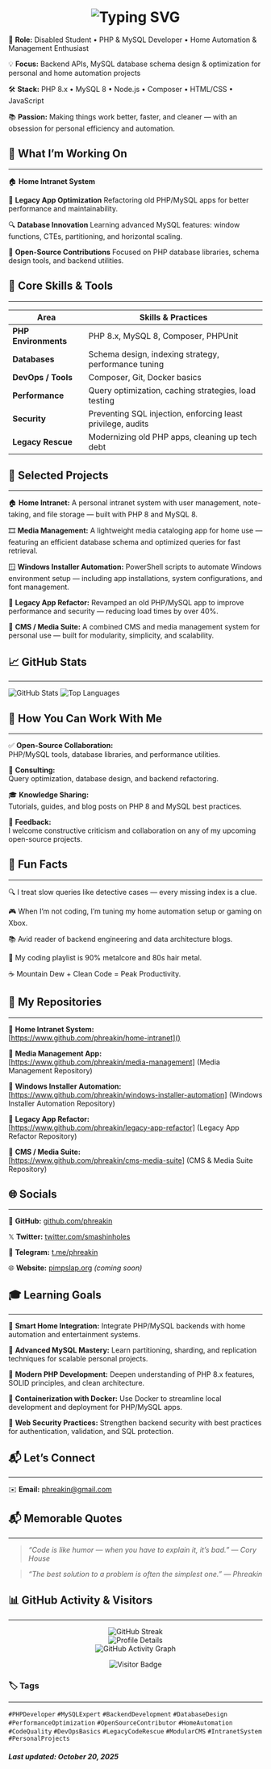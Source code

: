 <h1 align="center">
  <img src="https://readme-typing-svg.demolab.com?font=Fira+Code&weight=600&size=26&pause=1000&color=F8D866&center=true&vCenter=true&width=750&lines=Hi!%20I%27m%20Phreakin;PHP%20and%20MySQL%20Developer;Home%20Automation%20%26%20Management%20Developer;Windows%20Custom%20Scripts%20Developer" alt="Typing SVG" />
</h1>

🎯 **Role:**
Disabled Student • PHP & MySQL Developer • Home Automation & Management Enthusiast

💡 **Focus:**
Backend APIs, MySQL database schema design & optimization for personal and home automation projects

🛠️ **Stack:**
PHP 8.x • MySQL 8 • Node.js • Composer • HTML/CSS • JavaScript

📚 **Passion:**
Making things work better, faster, and cleaner — with an obsession for personal efficiency and automation.

## 🚀 What I’m Working On

---

🏠 **Home Intranet System**
[](https://)

🧠 **Legacy App Optimization**
Refactoring old PHP/MySQL apps for better performance and maintainability.

🔍 **Database Innovation**
Learning advanced MySQL features: window functions, CTEs, partitioning, and horizontal scaling.

🧩 **Open-Source Contributions**
Focused on PHP database libraries, schema design tools, and backend utilities.

## 🧩 Core Skills & Tools

---


| Area                 | Skills & Practices                                          |
| -------------------- | ----------------------------------------------------------- |
| **PHP Environments** | PHP 8.x, MySQL 8, Composer, PHPUnit                         |
| **Databases**        | Schema design, indexing strategy, performance tuning        |
| **DevOps / Tools**   | Composer, Git, Docker basics                                |
| **Performance**      | Query optimization, caching strategies, load testing        |
| **Security**         | Preventing SQL injection, enforcing least privilege, audits |
| **Legacy Rescue**    | Modernizing old PHP apps, cleaning up tech debt             |

## 📂 Selected Projects

---

🏠 **Home Intranet:**
A personal intranet system with user management, note-taking, and file storage — built with PHP 8 and MySQL 8.

🎞️ **Media Management:**
A lightweight media cataloging app for home use — featuring an efficient database schema and optimized queries for fast retrieval.

🪟 **Windows Installer Automation:**
PowerShell scripts to automate Windows environment setup — including app installations, system configurations, and font management.

🧱 **Legacy App Refactor:**
Revamped an old PHP/MySQL app to improve performance and security — reducing load times by over 40%.

🧩 **CMS / Media Suite:**
A combined CMS and media management system for personal use — built for modularity, simplicity, and scalability.

## 📈 GitHub Stats

---

![GitHub Stats](https://github-readme-stats.vercel.app/api?username=phreakin&show_icons=true&theme=radical)
![Top Languages](https://github-readme-stats.vercel.app/api/top-langs/?username=phreakin&layout=compact&theme=radical)

## 🤝 How You Can Work With Me

---

✅ **Open-Source Collaboration:**<br>
PHP/MySQL tools, database libraries, and performance utilities.

💼 **Consulting:**<br>
Query optimization, database design, and backend refactoring.

🎓 **Knowledge Sharing:**<br>
Tutorials, guides, and blog posts on PHP 8 and MySQL best practices.

📢 **Feedback:**<br>
I welcome constructive criticism and collaboration on any of my upcoming open-source projects.

## 🧠 Fun Facts

---

🔍 I treat slow queries like detective cases — every missing index is a clue.

🎮 When I’m not coding, I’m tuning my home automation setup or gaming on Xbox.

📚 Avid reader of backend engineering and data architecture blogs.

🎵 My coding playlist is 90% metalcore and 80s hair metal.

☕ Mountain Dew + Clean Code = Peak Productivity.

## 🔗 My Repositories

---

📂 **Home Intranet System:**<br>
[https://www.github.com/phreakin/home-intranet]()

📂 **Media Management App:**<br>
[https://www.github.com/phreakin/media-management] (Media Management Repository)

📂 **Windows Installer Automation:**<br>
[https://www.github.com/phreakin/windows-installer-automation] (Windows Installer Automation Repository)

📂 **Legacy App Refactor:**<br>
[https://www.github.com/phreakin/legacy-app-refactor] (Legacy App Refactor Repository)

📂 **CMS / Media Suite:**<br>
[https://www.github.com/phreakin/cms-media-suite] (CMS & Media Suite Repository)


## 🌐 Socials

---

🐙 **GitHub:**
[github.com/phreakin](https://github.com/phreakin)

𝕏 **Twitter:**
[twitter.com/smashinholes](https://twitter.com/smashinholes)

💬 **Telegram:**
[t.me/phreakin](https://t.me/phreakin)

🌐 **Website:**
[pimpslap.org](https://pimpslap.org) *(coming soon)*

## 🎓 Learning Goals

---

🤖 **Smart Home Integration:**
Integrate PHP/MySQL backends with home automation and entertainment systems.

🧮 **Advanced MySQL Mastery:**
Learn partitioning, sharding, and replication techniques for scalable personal projects.

🧱 **Modern PHP Development:**
Deepen understanding of PHP 8.x features, SOLID principles, and clean architecture.

🐳 **Containerization with Docker:**
Use Docker to streamline local development and deployment for PHP/MySQL apps.

🔐 **Web Security Practices:**
Strengthen backend security with best practices for authentication, validation, and SQL protection.

## 📬 Let’s Connect

---

✉️ **Email:**
[phreakin@gmail.com](mailto:phreakin@gmail.com)

## 📬 Memorable Quotes

---

> _“Code is like humor — when you have to explain it, it’s bad.” — Cory House_

> _“The best solution to a problem is often the simplest one.” — Phreakin_

## 📊 GitHub Activity & Visitors

---

<p align="center">
  <img src="https://streak-stats.demolab.com?user=phreakin&theme=radical&hide_border=true&border_radius=5" alt="GitHub Streak" /><br>
  <img src="https://github-profile-summary-cards.vercel.app/api/cards/profile-details?username=phreakin&theme=radical" alt="Profile Details" /><br>
  <img src="https://github-readme-activity-graph.vercel.app/graph?username=phreakin&theme=redical&hide_border=true" alt="GitHub Activity Graph" />
</p>

<p align="center">
  <img src="https://api.visitorbadge.io/api/visitors?path=https%3A%2F%2Fwww.github.com%2Fphreakin&label=Profile+Views&labelColor=%230d1117&countColor=%23f8d866&style=flat-square" alt="Visitor Badge" />
</p>

### 🏷️ Tags

---

`#PHPDeveloper` `#MySQLExpert` `#BackendDevelopment` `#DatabaseDesign`
`#PerformanceOptimization` `#OpenSourceContributor` `#HomeAutomation`
`#CodeQuality` `#DevOpsBasics` `#LegacyCodeRescue` `#ModularCMS`
`#IntranetSystem` `#PersonalProjects`

#### _Last updated: October 20, 2025_

